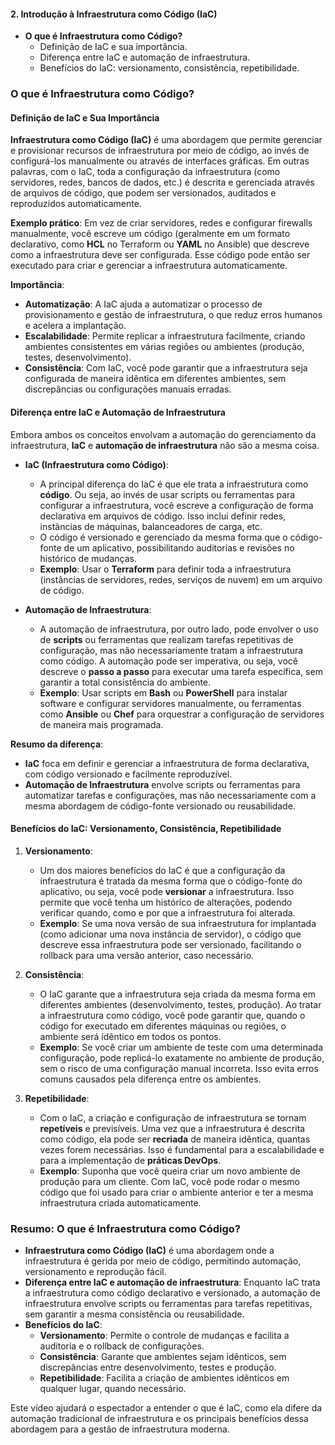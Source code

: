 #### **2. Introdução à Infraestrutura como Código (IaC)**
- **O que é Infraestrutura como Código?**
  - Definição de IaC e sua importância.
  - Diferença entre IaC e automação de infraestrutura.
  - Benefícios do IaC: versionamento, consistência, repetibilidade.

### **O que é Infraestrutura como Código?**

#### **Definição de IaC e Sua Importância**

**Infraestrutura como Código (IaC)** é uma abordagem que permite gerenciar e provisionar recursos de infraestrutura por meio de código, ao invés de configurá-los manualmente ou através de interfaces gráficas. Em outras palavras, com o IaC, toda a configuração da infraestrutura (como servidores, redes, bancos de dados, etc.) é descrita e gerenciada através de arquivos de código, que podem ser versionados, auditados e reproduzidos automaticamente.

**Exemplo prático**: Em vez de criar servidores, redes e configurar firewalls manualmente, você escreve um código (geralmente em um formato declarativo, como **HCL** no Terraform ou **YAML** no Ansible) que descreve como a infraestrutura deve ser configurada. Esse código pode então ser executado para criar e gerenciar a infraestrutura automaticamente.

**Importância**:
- **Automatização**: A IaC ajuda a automatizar o processo de provisionamento e gestão de infraestrutura, o que reduz erros humanos e acelera a implantação.
- **Escalabilidade**: Permite replicar a infraestrutura facilmente, criando ambientes consistentes em várias regiões ou ambientes (produção, testes, desenvolvimento).
- **Consistência**: Com IaC, você pode garantir que a infraestrutura seja configurada de maneira idêntica em diferentes ambientes, sem discrepâncias ou configurações manuais erradas.

#### **Diferença entre IaC e Automação de Infraestrutura**

Embora ambos os conceitos envolvam a automação do gerenciamento da infraestrutura, **IaC** e **automação de infraestrutura** não são a mesma coisa.

- **IaC (Infraestrutura como Código)**:
  - A principal diferença do IaC é que ele trata a infraestrutura como **código**. Ou seja, ao invés de usar scripts ou ferramentas para configurar a infraestrutura, você escreve a configuração de forma declarativa em arquivos de código. Isso inclui definir redes, instâncias de máquinas, balanceadores de carga, etc.
  - O código é versionado e gerenciado da mesma forma que o código-fonte de um aplicativo, possibilitando auditorias e revisões no histórico de mudanças.
  - **Exemplo**: Usar o **Terraform** para definir toda a infraestrutura (instâncias de servidores, redes, serviços de nuvem) em um arquivo de código.

- **Automação de Infraestrutura**:
  - A automação de infraestrutura, por outro lado, pode envolver o uso de **scripts** ou ferramentas que realizam tarefas repetitivas de configuração, mas não necessariamente tratam a infraestrutura como código. A automação pode ser imperativa, ou seja, você descreve o **passo a passo** para executar uma tarefa específica, sem garantir a total consistência do ambiente.
  - **Exemplo**: Usar scripts em **Bash** ou **PowerShell** para instalar software e configurar servidores manualmente, ou ferramentas como **Ansible** ou **Chef** para orquestrar a configuração de servidores de maneira mais programada.

**Resumo da diferença**:
- **IaC** foca em definir e gerenciar a infraestrutura de forma declarativa, com código versionado e facilmente reproduzível.
- **Automação de Infraestrutura** envolve scripts ou ferramentas para automatizar tarefas e configurações, mas não necessariamente com a mesma abordagem de código-fonte versionado ou reusabilidade.

#### **Benefícios do IaC: Versionamento, Consistência, Repetibilidade**

1. **Versionamento**:
   - Um dos maiores benefícios do IaC é que a configuração da infraestrutura é tratada da mesma forma que o código-fonte do aplicativo, ou seja, você pode **versionar** a infraestrutura. Isso permite que você tenha um histórico de alterações, podendo verificar quando, como e por que a infraestrutura foi alterada.
   - **Exemplo**: Se uma nova versão de sua infraestrutura for implantada (como adicionar uma nova instância de servidor), o código que descreve essa infraestrutura pode ser versionado, facilitando o rollback para uma versão anterior, caso necessário.

2. **Consistência**:
   - O IaC garante que a infraestrutura seja criada da mesma forma em diferentes ambientes (desenvolvimento, testes, produção). Ao tratar a infraestrutura como código, você pode garantir que, quando o código for executado em diferentes máquinas ou regiões, o ambiente será idêntico em todos os pontos.
   - **Exemplo**: Se você criar um ambiente de teste com uma determinada configuração, pode replicá-lo exatamente no ambiente de produção, sem o risco de uma configuração manual incorreta. Isso evita erros comuns causados pela diferença entre os ambientes.

3. **Repetibilidade**:
   - Com o IaC, a criação e configuração de infraestrutura se tornam **repetíveis** e previsíveis. Uma vez que a infraestrutura é descrita como código, ela pode ser **recriada** de maneira idêntica, quantas vezes forem necessárias. Isso é fundamental para a escalabilidade e para a implementação de **práticas DevOps**.
   - **Exemplo**: Suponha que você queira criar um novo ambiente de produção para um cliente. Com IaC, você pode rodar o mesmo código que foi usado para criar o ambiente anterior e ter a mesma infraestrutura criada automaticamente.

### **Resumo: O que é Infraestrutura como Código?**

- **Infraestrutura como Código (IaC)** é uma abordagem onde a infraestrutura é gerida por meio de código, permitindo automação, versionamento e reprodução fácil.
- **Diferença entre IaC e automação de infraestrutura**: Enquanto IaC trata a infraestrutura como código declarativo e versionado, a automação de infraestrutura envolve scripts ou ferramentas para tarefas repetitivas, sem garantir a mesma consistência ou reusabilidade.
- **Benefícios do IaC**:
  - **Versionamento**: Permite o controle de mudanças e facilita a auditoria e o rollback de configurações.
  - **Consistência**: Garante que ambientes sejam idênticos, sem discrepâncias entre desenvolvimento, testes e produção.
  - **Repetibilidade**: Facilita a criação de ambientes idênticos em qualquer lugar, quando necessário.

Este vídeo ajudará o espectador a entender o que é IaC, como ela difere da automação tradicional de infraestrutura e os principais benefícios dessa abordagem para a gestão de infraestrutura moderna.